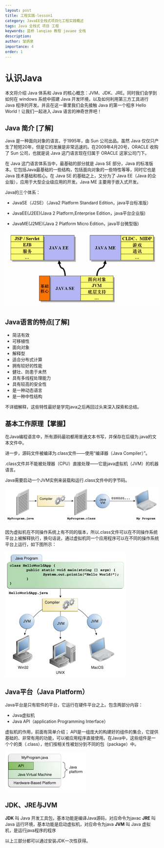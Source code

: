 ```yaml
---
layout: post
title: 工程实践-lesson1
category: JavaEE全栈式项目化工程实践概述
tags: Java 全栈式 项目 工程
keywords: 蓝桥 lanqiao 教程 javaee 全栈
description: 
author: 邹炳泉
importance: 4
order: 1
---
```


# 认识Java
本文将介绍 Java 体系和 Java 的核心概念：JVM、JDK、JRE。同时我们会学到如何在 windows 系统中搭建 Java 开发环境，以及如何利用第三方工具进行 Java 程序的开发。并且在这一章里我们会先接触 Java 的第一个程序 Hello World！让我们一起进入 Java 语言的神奇世界吧！

## Java 简介 [了解]
Java 是一种面向对象的语言。于1995年，由 Sun 公司出品。虽然 Java 仅仅只产生了短短20年，但是它的发展是非常迅速的。在2009年4月20号，ORACLE 收购了 Sun 公司，也就是说 Java 这门语言现在归属于 ORACLE 这家公司门下。

在 Java 这门语言体系当中，最基础的部分就是 Java SE 部分，Java 的标准版本。它包括Java最基础的一些结构，包括面向对象的一些特性等等，同时它也是 Java 技术基础和核心。在 Java SE 的基础之上，又分为了 Java EE（Java 的企业版），应用于大型企业级应用的开发。Java ME 主要用于嵌入式开发。

Java的三个体系：

- JavaSE（J2SE）（Java2 Platform Standard Edition，java平台标准版）

- JavaEE(J2EE)(Java 2 Platform,Enterprise Edition，java平台企业版)

- JavaME(J2ME)(Java 2 Platform Micro Edition，java平台微型版)

![](/public/img/Java8/1.1.jpeg)

## Java语言的特点[了解]
- 简洁有效
- 可移植性
- 面向对象
- 解释型
- 适合分布式计算
- 拥有较好的性能
- 健壮、防患于未然
- 具有多线程处理能力
- 具有较高的安全性
- 是一种动态语言
- 是一种中性结构

不详细解释，这些特性最好是学完java之后再回过头来深入探索和总结。

## 基本工作原理【掌握】
在Java编程语言中，所有源码最初都用普通文本书写，并保存在后缀为.java的文本文件中。

进一步，源码文件被编译为.class文件——使用“编译器（Java Compiler）”。

.class文件并不能被处理器（CPU）直接处理——它是java虚拟机（JVM）的机器语言。

Java需要启动一个JVM实例来装载和运行.class文件中的字节码。

![](/public/img/Java8/1.2.gif)

因为虚拟机在不同操作系统上有不同的版本，所以.class文件可以在不同操作系统平台上被解释执行，换句话说，通过虚拟机同一个应用程序可以在不同的操作系统平台上运行，如下图所示：

![](/public/img/Java8/1.3.gif)

## Java平台（Java Platform）
Java平台是只有软件的平台，它运行在硬件平台之上。包含两部分内容：

- Java虚拟机
- Java API（application Programming Interface）

虚拟机的作用，前面有简单介绍；
API是一组庞大的构建好的组件的集合，它提供基础的、非常有用的功能，可以被应用程序直接使用。在Java中，这些组件是一个个的类（.class），他们按相关性被划分到不同的包（package）中。

![](/public/img/Java8/1.4.gif)

## JDK、JRE与JVM
**JDK** 叫 Java 开发工具包，基本功能是编译Java源码，对应命令为javac
**JRE** 叫 Java 运行环境，基本功能是启动虚拟机，对应命令为java
**JVM** 叫 Java 虚拟机，是运行java程序的程序

以上三部分都可以通过安装JDK一次性获得。

